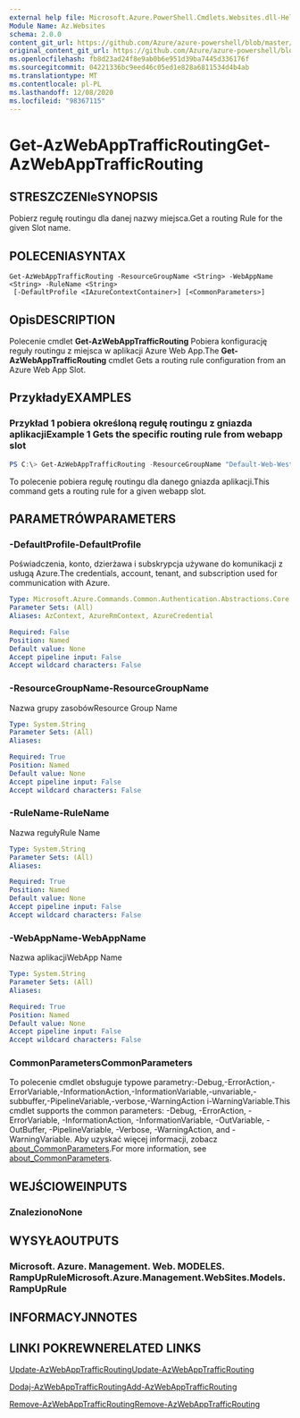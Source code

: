 ```yaml
---
external help file: Microsoft.Azure.PowerShell.Cmdlets.Websites.dll-Help.xml
Module Name: Az.Websites
schema: 2.0.0
content_git_url: https://github.com/Azure/azure-powershell/blob/master/src/Websites/Websites/help/Get-AzWebAppTrafficRouting.md
original_content_git_url: https://github.com/Azure/azure-powershell/blob/master/src/Websites/Websites/help/Get-AzWebAppTrafficRouting.md
ms.openlocfilehash: fb8d23ad24f8e9ab0b6e951d39ba7445d336176f
ms.sourcegitcommit: 04221336bc9eed46c05ed1e828a6811534d4b4ab
ms.translationtype: MT
ms.contentlocale: pl-PL
ms.lasthandoff: 12/08/2020
ms.locfileid: "98367115"
---
```

# <span data-ttu-id="76a81-101">Get-AzWebAppTrafficRouting</span><span class="sxs-lookup"><span data-stu-id="76a81-101">Get-AzWebAppTrafficRouting</span></span>

## <span data-ttu-id="76a81-102">STRESZCZENIe</span><span class="sxs-lookup"><span data-stu-id="76a81-102">SYNOPSIS</span></span>
<span data-ttu-id="76a81-103">Pobierz regułę routingu dla danej nazwy miejsca.</span><span class="sxs-lookup"><span data-stu-id="76a81-103">Get a routing Rule for the given Slot name.</span></span>

## <span data-ttu-id="76a81-104">POLECENIA</span><span class="sxs-lookup"><span data-stu-id="76a81-104">SYNTAX</span></span>

```
Get-AzWebAppTrafficRouting -ResourceGroupName <String> -WebAppName <String> -RuleName <String>
 [-DefaultProfile <IAzureContextContainer>] [<CommonParameters>]
```

## <span data-ttu-id="76a81-105">Opis</span><span class="sxs-lookup"><span data-stu-id="76a81-105">DESCRIPTION</span></span>
<span data-ttu-id="76a81-106">Polecenie cmdlet **Get-AzWebAppTrafficRouting** Pobiera konfigurację reguły routingu z miejsca w aplikacji Azure Web App.</span><span class="sxs-lookup"><span data-stu-id="76a81-106">The **Get-AzWebAppTrafficRouting** cmdlet Gets a routing rule configuration from an Azure Web App Slot.</span></span>

## <span data-ttu-id="76a81-107">Przykłady</span><span class="sxs-lookup"><span data-stu-id="76a81-107">EXAMPLES</span></span>

### <span data-ttu-id="76a81-108">Przykład 1 pobiera określoną regułę routingu z gniazda aplikacji</span><span class="sxs-lookup"><span data-stu-id="76a81-108">Example 1 Gets the specific routing rule from webapp slot</span></span>
```powershell
PS C:\> Get-AzWebAppTrafficRouting -ResourceGroupName "Default-Web-WestUS" -WebAppName "ContosoSite"  -RuleName 'Stg'
```

<span data-ttu-id="76a81-109">To polecenie pobiera regułę routingu dla danego gniazda aplikacji.</span><span class="sxs-lookup"><span data-stu-id="76a81-109">This command gets a routing rule for a given webapp slot.</span></span>

## <span data-ttu-id="76a81-110">PARAMETRÓW</span><span class="sxs-lookup"><span data-stu-id="76a81-110">PARAMETERS</span></span>

### <span data-ttu-id="76a81-111">-DefaultProfile</span><span class="sxs-lookup"><span data-stu-id="76a81-111">-DefaultProfile</span></span>
<span data-ttu-id="76a81-112">Poświadczenia, konto, dzierżawa i subskrypcja używane do komunikacji z usługą Azure.</span><span class="sxs-lookup"><span data-stu-id="76a81-112">The credentials, account, tenant, and subscription used for communication with Azure.</span></span>

```yaml
Type: Microsoft.Azure.Commands.Common.Authentication.Abstractions.Core.IAzureContextContainer
Parameter Sets: (All)
Aliases: AzContext, AzureRmContext, AzureCredential

Required: False
Position: Named
Default value: None
Accept pipeline input: False
Accept wildcard characters: False
```

### <span data-ttu-id="76a81-113">-ResourceGroupName</span><span class="sxs-lookup"><span data-stu-id="76a81-113">-ResourceGroupName</span></span>
<span data-ttu-id="76a81-114">Nazwa grupy zasobów</span><span class="sxs-lookup"><span data-stu-id="76a81-114">Resource Group Name</span></span>

```yaml
Type: System.String
Parameter Sets: (All)
Aliases:

Required: True
Position: Named
Default value: None
Accept pipeline input: False
Accept wildcard characters: False
```

### <span data-ttu-id="76a81-115">-RuleName</span><span class="sxs-lookup"><span data-stu-id="76a81-115">-RuleName</span></span>
<span data-ttu-id="76a81-116">Nazwa reguły</span><span class="sxs-lookup"><span data-stu-id="76a81-116">Rule Name</span></span>
```yaml
Type: System.String
Parameter Sets: (All)
Aliases:

Required: True
Position: Named
Default value: None
Accept pipeline input: False
Accept wildcard characters: False
```

### <span data-ttu-id="76a81-117">-WebAppName</span><span class="sxs-lookup"><span data-stu-id="76a81-117">-WebAppName</span></span>
<span data-ttu-id="76a81-118">Nazwa aplikacji</span><span class="sxs-lookup"><span data-stu-id="76a81-118">WebApp Name</span></span>

```yaml
Type: System.String
Parameter Sets: (All)
Aliases:

Required: True
Position: Named
Default value: None
Accept pipeline input: False
Accept wildcard characters: False
```

### <span data-ttu-id="76a81-119">CommonParameters</span><span class="sxs-lookup"><span data-stu-id="76a81-119">CommonParameters</span></span>
<span data-ttu-id="76a81-120">To polecenie cmdlet obsługuje typowe parametry:-Debug,-ErrorAction,-ErrorVariable,-InformationAction,-InformationVariable,-unvariable,-subbuffer,-PipelineVariable,-verbose,-WarningAction i-WarningVariable.</span><span class="sxs-lookup"><span data-stu-id="76a81-120">This cmdlet supports the common parameters: -Debug, -ErrorAction, -ErrorVariable, -InformationAction, -InformationVariable, -OutVariable, -OutBuffer, -PipelineVariable, -Verbose, -WarningAction, and -WarningVariable.</span></span> <span data-ttu-id="76a81-121">Aby uzyskać więcej informacji, zobacz [about_CommonParameters](http://go.microsoft.com/fwlink/?LinkID=113216).</span><span class="sxs-lookup"><span data-stu-id="76a81-121">For more information, see [about_CommonParameters](http://go.microsoft.com/fwlink/?LinkID=113216).</span></span>

## <span data-ttu-id="76a81-122">WEJŚCIOWE</span><span class="sxs-lookup"><span data-stu-id="76a81-122">INPUTS</span></span>

### <span data-ttu-id="76a81-123">Znaleziono</span><span class="sxs-lookup"><span data-stu-id="76a81-123">None</span></span>

## <span data-ttu-id="76a81-124">WYSYŁA</span><span class="sxs-lookup"><span data-stu-id="76a81-124">OUTPUTS</span></span>

### <span data-ttu-id="76a81-125">Microsoft. Azure. Management. Web. MODELES. RampUpRule</span><span class="sxs-lookup"><span data-stu-id="76a81-125">Microsoft.Azure.Management.WebSites.Models.RampUpRule</span></span>

## <span data-ttu-id="76a81-126">INFORMACYJN</span><span class="sxs-lookup"><span data-stu-id="76a81-126">NOTES</span></span>

## <span data-ttu-id="76a81-127">LINKI POKREWNE</span><span class="sxs-lookup"><span data-stu-id="76a81-127">RELATED LINKS</span></span>

[<span data-ttu-id="76a81-128">Update-AzWebAppTrafficRouting</span><span class="sxs-lookup"><span data-stu-id="76a81-128">Update-AzWebAppTrafficRouting</span></span>](./Update-AzWebAppTrafficRouting.md)

[<span data-ttu-id="76a81-129">Dodaj-AzWebAppTrafficRouting</span><span class="sxs-lookup"><span data-stu-id="76a81-129">Add-AzWebAppTrafficRouting</span></span>](./Add-AzWebAppTrafficRouting.md)

[<span data-ttu-id="76a81-130">Remove-AzWebAppTrafficRouting</span><span class="sxs-lookup"><span data-stu-id="76a81-130">Remove-AzWebAppTrafficRouting</span></span>](./Remove-AzWebAppTrafficRouting.md)
